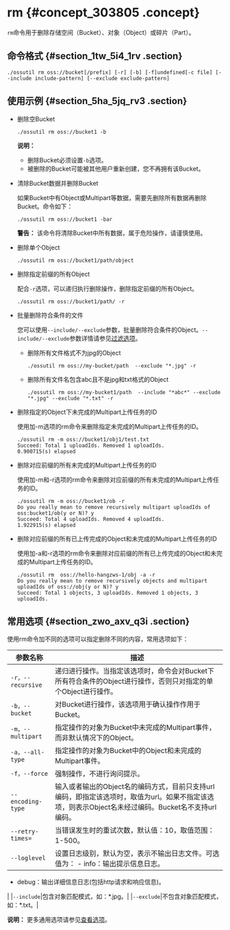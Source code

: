 # rm {#concept_303805 .concept}

`rm`命令用于删除存储空间（Bucket）、对象（Object）或碎片（Part）。

## 命令格式 {#section_1tw_5i4_1rv .section}

``` {#codeblock_wro_vje_8m2}
./ossutil rm oss://bucket[/prefix] [-r] [-b] [-f]undefined[-c file] [--include include-pattern] [--exclude exclude-pattern]
```

## 使用示例 {#section_5ha_5jq_rv3 .section}

-   删除空Bucket

    ``` {#codeblock_ci7_i9e_ukz}
    ./ossutil rm oss://bucket1 -b
    ```

    **说明：** 

    -   删除Bucket必须设置`-b`选项。
    -   被删除的Bucket可能被其他用户重新创建，您不再拥有该Bucket。
-   清除Bucket数据并删除Bucket

    如果Bucket中有Object或Multipart等数据，需要先删除所有数据再删除Bucket。命令如下：

    ``` {#codeblock_078_4w3_9pb}
    ./ossutil rm oss://bucket1 -bar
    ```

    **警告：** 该命令将清除Bucket中所有数据，属于危险操作，请谨慎使用。

-   删除单个Object

    ``` {#codeblock_d3q_rw2_3ty}
    ./ossutil rm oss://bucket1/path/object
    ```

-   删除指定前缀的所有Object

    配合`-r`选项，可以递归执行删除操作，删除指定前缀的所有Object。

    ``` {#codeblock_hmc_tb8_i8g}
    ./ossutil rm oss://bucket1/path/ -r
    ```

-   批量删除符合条件的文件

    您可以使用`--include/--exclude`参数，批量删除符合条件的Object。`--include/--exclude`参数详情请参见[过滤选项](#li_1ff_wwf_29y)。

    -   删除所有文件格式不为jpg的Object

        ``` {#codeblock_f58_1tf_2fy}
        ./ossutil rm oss://my-bucket/path  --exclude "*.jpg" -r
        ```

    -   删除所有文件名包含abc且不是jpg和txt格式的Object

        ``` {#codeblock_v7a_pds_l3i}
        ./ossutil rm oss://my-bucket1/path  --include "*abc*" --exclude "*.jpg" --exclude "*.txt" -r
        ```

-   删除指定的Object下未完成的Multipart上传任务的ID

    使用加-m选项的rm命令来删除指定未完成的Multipart上传任务的ID。

    ``` {#codeblock_ono_v1u_k2l}
    ./ossutil rm -m oss://bucket1/obj1/test.txt
    Succeed: Total 1 uploadIds. Removed 1 uploadIds. 
    0.900715(s) elapsed
    ```

-   删除对应前缀的所有未完成的Multipart上传任务的ID

    使用加-m和-r选项的rm命令来删除对应前缀的所有未完成的Multipart上传任务的ID。

    ``` {#codeblock_bm7_ns5_jwq}
    ./ossutil rm -m oss://bucket1/ob -r 
    Do you really mean to remove recursively multipart uploadIds of oss:bucket1/ob(y or N)? y 
    Succeed: Total 4 uploadIds. Removed 4 uploadIds. 
    1.922915(s) elapsed
    ```

-   删除对应前缀的所有已上传完成的Object和未完成的Multipart上传任务的ID

    使用加-a和-r选项的rm命令来删除对应前缀的所有已上传完成的Object和未完成的Multipart上传任务的ID。

    ``` {#codeblock_ojr_3v8_d5i}
    ./ossutil rm  oss://hello-hangzws-1/obj -a -r
    Do you really mean to remove recursively objects and multipart uploadIds of oss://obj(y or N)? y
    Succeed: Total 1 objects, 3 uploadIds. Removed 1 objects, 3 uploadIds.
    ```


## 常用选项 {#section_zwo_axv_q3i .section}

使用rm命令加不同的选项可以指定删除不同的内容，常用选项如下：

|参数名称|描述|
|----|--|
|`-r，--recursive`|递归进行操作。当指定该选项时，命令会对Bucket下所有符合条件的Object进行操作，否则只对指定的单个Object进行操作。|
|`-b，--bucket`|对Bucket进行操作，该选项用于确认操作作用于Bucket。|
|`-m，--multipart`|指定操作的对象为Bucket中未完成的Multipart事件，而非默认情况下的Object。|
|`-a，--all-type`|指定操作的对象为Bucket中的Object和未完成的Multipart事件。|
|`-f，--force`|强制操作，不进行询问提示。|
|`--encoding-type`|输入或者输出的Object名的编码方式，目前只支持url编码，即指定该选项时，取值为url。如果不指定该选项，则表示Object名未经过编码。Bucket名不支持url编码。|
|`--retry-times=`|当错误发生时的重试次数，默认值：10，取值范围：1-500。|
|`--loglevel`|设置日志级别，默认为空，表示不输出日志文件。可选值为： -   info：输出提示信息日志。
-   debug：输出详细信息日志\(包括http请求和响应信息\)。

 |
|`--include`|包含对象匹配模式，如：\*.jpg。|
|`--exclude`|不包含对象匹配模式，如：\*.txt。|

**说明：** 更多通用选项请参见[查看选项](cn.zh-CN/常用工具/命令行工具ossutil/查看选项.md#)。

